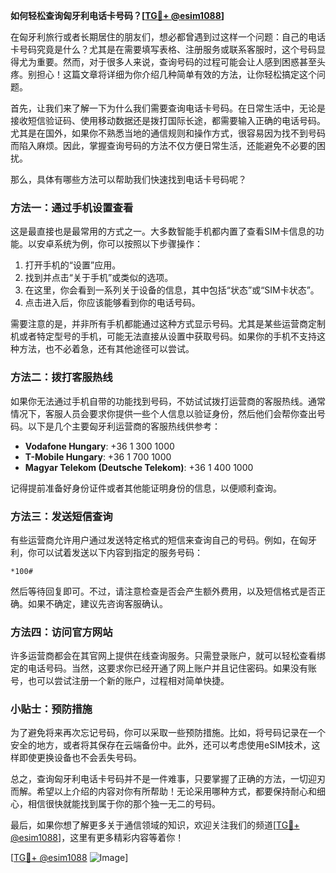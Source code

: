 **如何轻松查询匈牙利电话卡号码？[[TG💪+ @esim1088](https://t.me/s/esim1088)]**

在匈牙利旅行或者长期居住的朋友们，想必都曾遇到过这样一个问题：自己的电话卡号码究竟是什么？尤其是在需要填写表格、注册服务或联系客服时，这个号码显得尤为重要。然而，对于很多人来说，查询号码的过程可能会让人感到困惑甚至头疼。别担心！这篇文章将详细为你介绍几种简单有效的方法，让你轻松搞定这个问题。

首先，让我们来了解一下为什么我们需要查询电话卡号码。在日常生活中，无论是接收短信验证码、使用移动数据还是拨打国际长途，都需要输入正确的电话号码。尤其是在国外，如果你不熟悉当地的通信规则和操作方式，很容易因为找不到号码而陷入麻烦。因此，掌握查询号码的方法不仅方便日常生活，还能避免不必要的困扰。

那么，具体有哪些方法可以帮助我们快速找到电话卡号码呢？

### 方法一：通过手机设置查看

这是最直接也是最常用的方式之一。大多数智能手机都内置了查看SIM卡信息的功能。以安卓系统为例，你可以按照以下步骤操作：

1. 打开手机的“设置”应用。
2. 找到并点击“关于手机”或类似的选项。
3. 在这里，你会看到一系列关于设备的信息，其中包括“状态”或“SIM卡状态”。
4. 点击进入后，你应该能够看到你的电话号码。

需要注意的是，并非所有手机都能通过这种方式显示号码。尤其是某些运营商定制机或者特定型号的手机，可能无法直接从设置中获取号码。如果你的手机不支持这种方法，也不必着急，还有其他途径可以尝试。

### 方法二：拨打客服热线

如果你无法通过手机自带的功能找到号码，不妨试试拨打运营商的客服热线。通常情况下，客服人员会要求你提供一些个人信息以验证身份，然后他们会帮你查出号码。以下是几个主要匈牙利运营商的客服热线供参考：

- **Vodafone Hungary**: +36 1 300 1000
- **T-Mobile Hungary**: +36 1 700 1000
- **Magyar Telekom (Deutsche Telekom)**: +36 1 400 1000

记得提前准备好身份证件或者其他能证明身份的信息，以便顺利查询。

### 方法三：发送短信查询

有些运营商允许用户通过发送特定格式的短信来查询自己的号码。例如，在匈牙利，你可以试着发送以下内容到指定的服务号码：

```
*100#
```

然后等待回复即可。不过，请注意检查是否会产生额外费用，以及短信格式是否正确。如果不确定，建议先咨询客服确认。

### 方法四：访问官方网站

许多运营商都会在其官网上提供在线查询服务。只需登录账户，就可以轻松查看绑定的电话号码。当然，这要求你已经开通了网上账户并且记住密码。如果没有账号，也可以尝试注册一个新的账户，过程相对简单快捷。

### 小贴士：预防措施

为了避免将来再次忘记号码，你可以采取一些预防措施。比如，将号码记录在一个安全的地方，或者将其保存在云端备份中。此外，还可以考虑使用eSIM技术，这样即使更换设备也不会丢失号码。

总之，查询匈牙利电话卡号码并不是一件难事，只要掌握了正确的方法，一切迎刃而解。希望以上介绍的内容对你有所帮助！无论采用哪种方式，都要保持耐心和细心，相信很快就能找到属于你的那个独一无二的号码。

最后，如果你想了解更多关于通信领域的知识，欢迎关注我们的频道[[TG💪+ @esim1088](https://t.me/s/esim1088)]，这里有更多精彩内容等着你！

[[TG💪+ @esim1088](https://t.me/s/esim1088) ![Image](https://i.postimg.cc/4NQfJmqS/Snipaste-2025-05-13-00-14-12.png)]